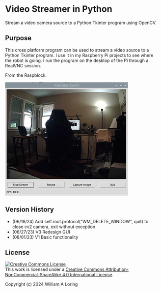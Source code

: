 # Video Streamer in Python
Stream a video camera source to a Python Tkinter program using OpenCV.

## Purpose
This cross platform program can be used to stream a video source to a Python Tkinter program. I use it in my Raspberry Pi projects to see where the robot is going. I run the program on the desktop of the Pi through a RealVNC session.

From the Raspblock.

![Image from Raspblock](./img/video_star_raspblock.png)

## Version History
- (06/18/24) Add self.root.protocol("WM_DELETE_WINDOW", quit) to close cv2 camera, exit without exception
- (06/27/23) V3 Redesign GUI 
- (08/01/23) V1 Basic functionality


## License
<a rel="license" href="http://creativecommons.org/licenses/by-nc-sa/4.0/"><img alt="Creative Commons License" style="border-width:0" src="https://i.creativecommons.org/l/by-nc-sa/4.0/88x31.png" /></a><br />This work is licensed under a <a rel="license" href="http://creativecommons.org/licenses/by-nc-sa/4.0/">Creative Commons Attribution-NonCommercial-ShareAlike 4.0 International License</a>.

Copyright (c) 2024 William A Loring
